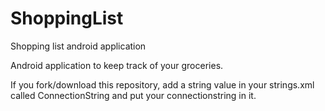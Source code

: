# ShoppingList
Shopping list android application

Android application to keep track of your groceries.

If you fork/download this repository, add a string value in your strings.xml called ConnectionString and put your connectionstring in it.
